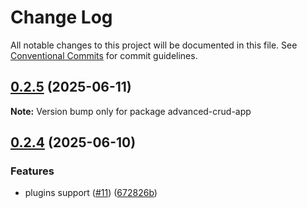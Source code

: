 # Change Log

All notable changes to this project will be documented in this file.
See [Conventional Commits](https://conventionalcommits.org) for commit guidelines.

## [0.2.5](https://github.com/solid-nestjs/framework/compare/v0.2.4...v0.2.5) (2025-06-11)

**Note:** Version bump only for package advanced-crud-app

## [0.2.4](https://github.com/solid-nestjs/framework/compare/v0.2.3...v0.2.4) (2025-06-10)

### Features

- plugins support ([#11](https://github.com/solid-nestjs/framework/issues/11)) ([672826b](https://github.com/solid-nestjs/framework/commit/672826bb3c06ed996fb09e3aa6e568e2c4e790a9))
